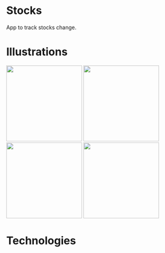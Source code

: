 # Stocks
App to track stocks change.

# Illustrations
 <img src="https://user-images.githubusercontent.com/31551241/175475939-1e255794-1421-4ae1-9ada-94fe008550d4.png" width="200" />
 <img src="https://user-images.githubusercontent.com/31551241/175475955-be5699f7-888d-40c3-a395-46c616492fb1.png" width="200" /> 
 <img src="https://user-images.githubusercontent.com/31551241/175475969-15f462fd-74cd-4079-a33b-22e1346d38d1.png" width="200" />
 <img src="https://user-images.githubusercontent.com/31551241/175475981-738d6875-12ce-4bea-be41-378117ae5974.png" width="200" /> 



# Technologies
